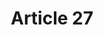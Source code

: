 ---
title: "Article 27"
draft: false
exceptions:
- info53a
memberstates:
- PL
score: 1
compensation:
- 
remarks: |
 Applies only to institutionalised education and science, not to all non-commercial


link: "http://www.prawo.pl/dz-u-akt/-/dokument/Dz.U.2016.666/16795787/2047977#art(27)"
---